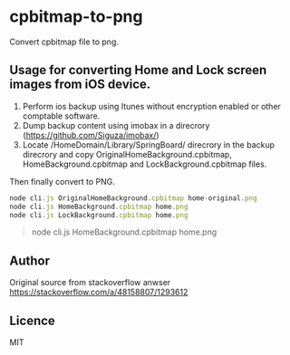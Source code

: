 # cpbitmap-to-png
Convert cpbitmap file to png.

## Usage for converting Home and Lock screen images from iOS device. 

1. Perform ios backup using Itunes without encryption enabled or other comptable software.
2. Dump backup content using imobax in a direcrory (https://github.com/Siguza/imobax/) 
3. Locate /HomeDomain/Library/SpringBoard/ direcrory in the backup direcrory and copy OriginalHomeBackground.cpbitmap, HomeBackground.cpbitmap and LockBackground.cpbitmap files.

Then finally convert to PNG.

```js
node cli.js OriginalHomeBackground.cpbitmap home-original.png
node cli.js HomeBackground.cpbitmap home.png
node cli.js LockBackground.cpbitmap home.png        
```
> node cli.js HomeBackground.cpbitmap home.png

## Author

Original source from stackoverflow anwser https://stackoverflow.com/a/48158807/1293612

## Licence 

MIT

